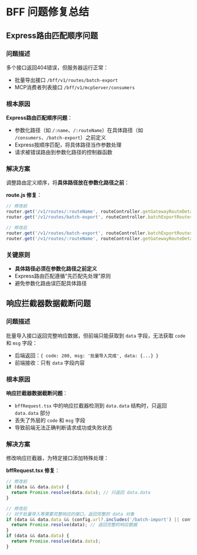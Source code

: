 # BFF 问题修复总结

## Express路由匹配顺序问题

### 问题描述
多个接口返回404错误，但服务器运行正常：
- 批量导出接口 `/bff/v1/routes/batch-export`
- MCP消费者列表接口 `/bff/v1/mcpServer/consumers`

### 根本原因
**Express路由匹配顺序问题**：
- 参数化路径（如 `/:name`、`/:routeName`）在具体路径（如 `/consumers`、`/batch-export`）之前定义
- Express按顺序匹配，将具体路径当作参数处理
- 请求被错误路由到参数化路径的控制器函数

### 解决方案
调整路由定义顺序，将**具体路径放在参数化路径之前**：

**route.js 修复**：
```javascript
// 修改前
router.get('/v1/routes/:routeName', routeController.getGatewayRouteDetail);
router.get('/v1/routes/batch-export', routeController.batchExportRoutes);

// 修改后
router.get('/v1/routes/batch-export', routeController.batchExportRoutes);
router.get('/v1/routes/:routeName', routeController.getGatewayRouteDetail);
```

### 关键原则
- **具体路径必须在参数化路径之前定义**
- Express路由匹配遵循"先匹配先处理"原则
- 避免参数化路由误匹配具体路径

## 响应拦截器数据截断问题

### 问题描述
批量导入接口返回完整响应数据，但前端只能获取到 `data` 字段，无法获取 `code` 和 `msg` 字段：
- 后端返回：`{ code: 200, msg: '批量导入完成', data: {...} }`
- 前端接收：只有 `data` 字段内容

### 根本原因
**响应拦截器数据截断问题**：
- `bffRequest.tsx` 中的响应拦截器检测到 `data.data` 结构时，只返回 `data.data` 部分
- 丢失了外层的 `code` 和 `msg` 字段
- 导致前端无法正确判断请求成功或失败状态

### 解决方案
修改响应拦截器，为特定接口添加特殊处理：

**bffRequest.tsx 修复**：
```javascript
// 修改前
if (data && data.data) {
  return Promise.resolve(data.data); // 只返回 data.data
}

// 修改后
// 对于批量导入等需要完整响应的接口，返回完整的 data 对象
if (data && data.data && (config.url?.includes('/batch-import') || config.url?.includes('/batch-export'))) {
  return Promise.resolve(data); // 返回完整的响应数据
}
if (data && data.data) {
  return Promise.resolve(data.data);
}
```


